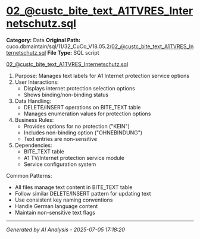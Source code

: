 # 02_@custc_bite_text_A1TVRES_Internetschutz.sql

**Category:** Data
**Original Path:** cuco.dbmaintain/sql/11/32_CuCo_V18.05.2/02_@custc_bite_text_A1TVRES_Internetschutz.sql
**File Type:** SQL script

02_@custc_bite_text_A1TVRES_Internetschutz.sql
1. Purpose: Manages text labels for A1 Internet protection service options
2. User Interactions:
   - Displays internet protection selection options
   - Shows binding/non-binding status
3. Data Handling:
   - DELETE/INSERT operations on BITE_TEXT table
   - Manages enumeration values for protection options
4. Business Rules:
   - Provides options for no protection ("KEIN")
   - Includes non-binding option ("OHNEBINDUNG")
   - Text entries are non-sensitive
5. Dependencies:
   - BITE_TEXT table
   - A1 TV/Internet protection service module
   - Service configuration system

Common Patterns:
- All files manage text content in BITE_TEXT table
- Follow similar DELETE/INSERT pattern for updating text
- Use consistent key naming conventions
- Handle German language content
- Maintain non-sensitive text flags

---
*Generated by AI Analysis - 2025-07-05 17:18:20*

